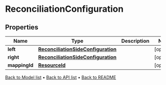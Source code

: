 

# ReconciliationConfiguration


## Properties

| Name | Type | Description | Notes |
|------------ | ------------- | ------------- | -------------|
|**left** | [**ReconciliationSideConfiguration**](ReconciliationSideConfiguration.md) |  |  [optional] |
|**right** | [**ReconciliationSideConfiguration**](ReconciliationSideConfiguration.md) |  |  [optional] |
|**mappingId** | [**ResourceId**](ResourceId.md) |  |  [optional] |



[Back to Model list](../README.md#documentation-for-models) &#8226; [Back to API list](../README.md#documentation-for-api-endpoints) &#8226; [Back to README](../README.md)


